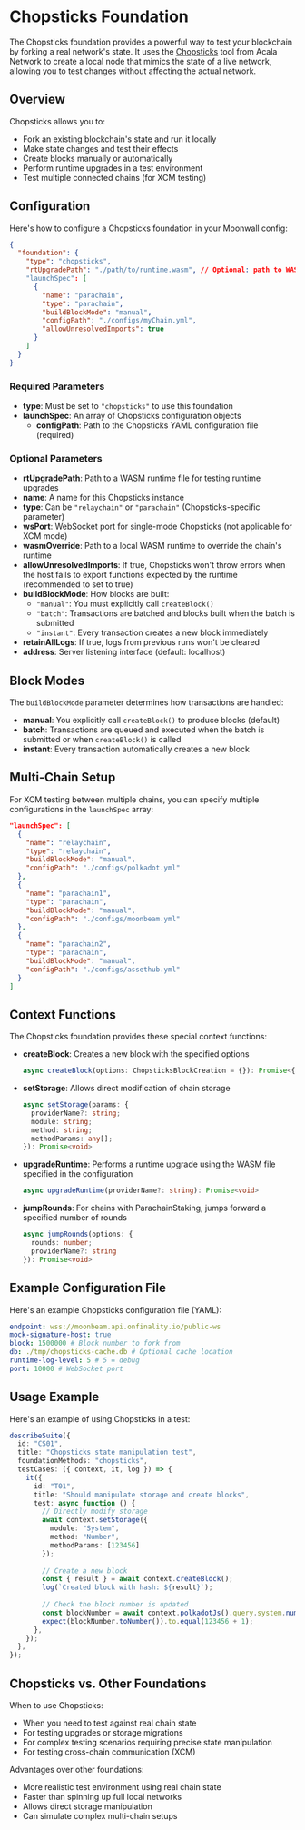 # Chopsticks Foundation

The Chopsticks foundation provides a powerful way to test your blockchain by forking a real network's state. It uses the [Chopsticks](https://github.com/AcalaNetwork/chopsticks) tool from Acala Network to create a local node that mimics the state of a live network, allowing you to test changes without affecting the actual network.

## Overview

Chopsticks allows you to:

- Fork an existing blockchain's state and run it locally
- Make state changes and test their effects
- Create blocks manually or automatically
- Perform runtime upgrades in a test environment
- Test multiple connected chains (for XCM testing)

## Configuration

Here's how to configure a Chopsticks foundation in your Moonwall config:

```json
{
  "foundation": {
    "type": "chopsticks",
    "rtUpgradePath": "./path/to/runtime.wasm", // Optional: path to WASM for runtime upgrades
    "launchSpec": [
      {
        "name": "parachain",
        "type": "parachain",
        "buildBlockMode": "manual",
        "configPath": "./configs/myChain.yml",
        "allowUnresolvedImports": true
      }
    ]
  }
}
```

### Required Parameters

- **type**: Must be set to `"chopsticks"` to use this foundation
- **launchSpec**: An array of Chopsticks configuration objects
  - **configPath**: Path to the Chopsticks YAML configuration file (required)

### Optional Parameters

- **rtUpgradePath**: Path to a WASM runtime file for testing runtime upgrades
- **name**: A name for this Chopsticks instance
- **type**: Can be `"relaychain"` or `"parachain"` (Chopsticks-specific parameter)
- **wsPort**: WebSocket port for single-mode Chopsticks (not applicable for XCM mode)
- **wasmOverride**: Path to a local WASM runtime to override the chain's runtime
- **allowUnresolvedImports**: If true, Chopsticks won't throw errors when the host fails to export functions expected by the runtime (recommended to set to true)
- **buildBlockMode**: How blocks are built:
  - `"manual"`: You must explicitly call `createBlock()`
  - `"batch"`: Transactions are batched and blocks built when the batch is submitted
  - `"instant"`: Every transaction creates a new block immediately
- **retainAllLogs**: If true, logs from previous runs won't be cleared
- **address**: Server listening interface (default: localhost)

## Block Modes

The `buildBlockMode` parameter determines how transactions are handled:

- **manual**: You explicitly call `createBlock()` to produce blocks (default)
- **batch**: Transactions are queued and executed when the batch is submitted or when `createBlock()` is called
- **instant**: Every transaction automatically creates a new block

## Multi-Chain Setup

For XCM testing between multiple chains, you can specify multiple configurations in the `launchSpec` array:

```json
"launchSpec": [
  {
    "name": "relaychain",
    "type": "relaychain",
    "buildBlockMode": "manual",
    "configPath": "./configs/polkadot.yml"
  },
  {
    "name": "parachain1",
    "type": "parachain",
    "buildBlockMode": "manual", 
    "configPath": "./configs/moonbeam.yml"
  },
  {
    "name": "parachain2",
    "type": "parachain",
    "buildBlockMode": "manual",
    "configPath": "./configs/assethub.yml"
  }
]
```

## Context Functions

The Chopsticks foundation provides these special context functions:

- **createBlock**: Creates a new block with the specified options
  ```typescript
  async createBlock(options: ChopsticksBlockCreation = {}): Promise<{ result: string }>
  ```
  
- **setStorage**: Allows direct modification of chain storage
  ```typescript
  async setStorage(params: {
    providerName?: string;
    module: string;
    method: string;
    methodParams: any[];
  }): Promise<void>
  ```

- **upgradeRuntime**: Performs a runtime upgrade using the WASM file specified in the configuration
  ```typescript
  async upgradeRuntime(providerName?: string): Promise<void>
  ```

- **jumpRounds**: For chains with ParachainStaking, jumps forward a specified number of rounds
  ```typescript
  async jumpRounds(options: { 
    rounds: number; 
    providerName?: string
  }): Promise<void>
  ```

## Example Configuration File

Here's an example Chopsticks configuration file (YAML):

```yaml
endpoint: wss://moonbeam.api.onfinality.io/public-ws
mock-signature-host: true
block: 1500000 # Block number to fork from
db: ./tmp/chopsticks-cache.db # Optional cache location
runtime-log-level: 5 # 5 = debug
port: 10000 # WebSocket port
```

## Usage Example

Here's an example of using Chopsticks in a test:

```typescript
describeSuite({
  id: "CS01",
  title: "Chopsticks state manipulation test",
  foundationMethods: "chopsticks",
  testCases: ({ context, it, log }) => {
    it({
      id: "T01",
      title: "Should manipulate storage and create blocks",
      test: async function () {
        // Directly modify storage
        await context.setStorage({
          module: "System",
          method: "Number",
          methodParams: [123456]
        });
        
        // Create a new block
        const { result } = await context.createBlock();
        log(`Created block with hash: ${result}`);
        
        // Check the block number is updated
        const blockNumber = await context.polkadotJs().query.system.number();
        expect(blockNumber.toNumber()).to.equal(123456 + 1);
      },
    });
  },
});
```

## Chopsticks vs. Other Foundations

When to use Chopsticks:

- When you need to test against real chain state
- For testing upgrades or storage migrations
- For complex testing scenarios requiring precise state manipulation
- For testing cross-chain communication (XCM)

Advantages over other foundations:
- More realistic test environment using real chain state
- Faster than spinning up full local networks
- Allows direct storage manipulation
- Can simulate complex multi-chain setups